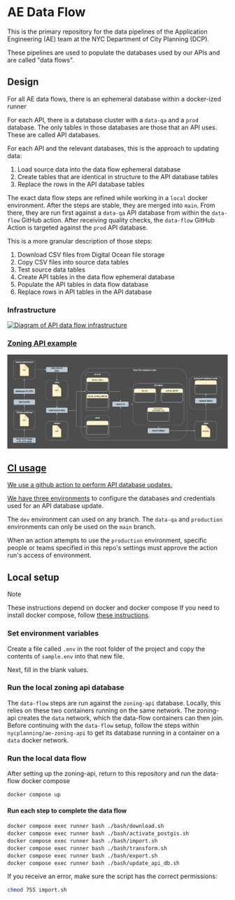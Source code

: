 # AE Data Flow

This is the primary repository for the data pipelines of the Application Engineering (AE) team at the NYC Department of City Planning (DCP).

These pipelines are used to populate the databases used by our APIs and are called "data flows".

## Design
For all AE data flows, there is an ephemeral database within a docker-ized runner

For each API, there is a database cluster with a `data-qa` and a `prod` database. The only tables in those databases are those that an API uses. These are called API databases.

For each API and the relevant databases, this is the approach to updating data:

1. Load source data into the data flow ephemeral database
2. Create tables that are identical in structure to the API database tables
3. Replace the rows in the API database tables

The exact data flow steps are refined while working in a `local` docker environment. After the steps are stable, they are merged into `main`. From there, they are run first against a `data-qa` API database from within the `data-flow` GitHub action. After receiving quality checks, the `data-flow` GitHub Action is targeted against the `prod` API database.

This is a more granular description of those steps:
1. Download CSV files from Digital Ocean file storage
2. Copy CSV files into source data tables
3. Test source data tables
4. Create API tables in the data flow ephemeral database
5. Populate the API tables in data flow database
6. Replace rows in API tables in the API database

### Infrastructure

<a href=https://github.com/NYCPlanning/ae-data-flow/blob/main/diagrams/infrastructure_api_data_flow.drawio.drawio.png><img src="https://github.com/NYCPlanning/ae-data-flow/blob/main/diagrams/infrastructure_api_data_flow.drawio.drawio.png" width='1000' alt="Diagram of API data flow infrastructure">

### Zoning API example

<a href=https://github.com/NYCPlanning/ae-data-flow/blob/main/diagrams/workflow_zoning_api_update.drawio.png><img src="https://github.com/NYCPlanning/ae-data-flow/blob/main/diagrams/workflow_zoning_api_update.drawio.png" width='1000' alt="Diagram of Zoning API data flow">

## CI usage

We use a github action to perform API database updates.

We have three [environments](https://docs.github.com/en/actions/deployment/targeting-different-environments/using-environments-for-deployment) to configure the databases and credentials used for an API database update.

The `dev` environment can used on any branch. The `data-qa` and `production` environments can only be used on the `main` branch.

When an action attempts to use the `production` environment, specific people or teams specified in this repo's settings must approve the action run's access of environment.

## Local setup

> [!NOTE]
> These instructions depend on docker and docker compose 
> If you need to install docker compose, follow [these instructions](https://docs.docker.com/compose/install/).

### Set environment variables

Create a file called `.env` in the root folder of the project and copy the contents of `sample.env` into that new file.

Next, fill in the blank values.

### Run the local zoning api database
The `data-flow` steps are run against the `zoning-api` database. Locally, this relies on these two containers running on the same network. The zoning-api creates the `data` network, which the data-flow containers can then join.
Before continuing with the `data-flow` setup, follow the steps within `nycplanning/ae-zoning-api` to get its database running in a container on a `data` docker network.

### Run the local data flow
After setting up the zoning-api, return to this repository and run the data-flow docker compose

```bash
docker compose up
```

#### Run each step to complete the data flow

```bash
docker compose exec runner bash ./bash/download.sh
docker compose exec runner bash ./bash/activate_postgis.sh
docker compose exec runner bash ./bash/import.sh
docker compose exec runner bash ./bash/transform.sh
docker compose exec runner bash ./bash/export.sh
docker compose exec runner bash ./bash/update_api_db.sh
```

If you receive an error, make sure the script has the correct permissions:

```bash
chmod 755 import.sh
```

